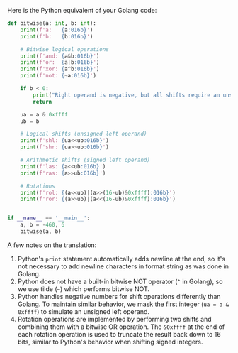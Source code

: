Here is the Python equivalent of your Golang code:

```python
def bitwise(a: int, b: int):
    print(f'a:   {a:016b}')
    print(f'b:   {b:016b}')

    # Bitwise logical operations
    print(f'and: {a&b:016b}')
    print(f'or:  {a|b:016b}')
    print(f'xor: {a^b:016b}')
    print(f'not: {~a:016b}')

    if b < 0:
        print("Right operand is negative, but all shifts require an unsigned right operand (shift distance).")
        return

    ua = a & 0xffff
    ub = b

    # Logical shifts (unsigned left operand)
    print(f'shl: {ua<<ub:016b}')
    print(f'shr: {ua>>ub:016b}')

    # Arithmetic shifts (signed left operand)
    print(f'las: {a<<ub:016b}')
    print(f'ras: {a>>ub:016b}')

    # Rotations
    print(f'rol: {(a<<ub)|(a>>(16-ub)&0xffff):016b}')
    print(f'ror: {(a>>ub)|(a<<(16-ub)&0xffff):016b}')


if __name__ == '__main__':
    a, b = -460, 6
    bitwise(a, b)
```

A few notes on the translation:

1. Python's `print` statement automatically adds newline at the end, so it's not necessary to add newline characters in format string as was done in Golang.
2. Python does not have a built-in bitwise NOT operator (`^` in Golang), so we use tilde (`~`) which performs bitwise NOT.
3. Python handles negative numbers for shift operations differently than Golang. To maintain similar behavior, we mask the first integer (`ua = a & 0xffff`) to simulate an unsigned left operand.
4. Rotation operations are implemented by performing two shifts and combining them with a bitwise OR operation. The `&0xffff` at the end of each rotation operation is used to truncate the result back down to 16 bits, similar to Python's behavior when shifting signed integers.
